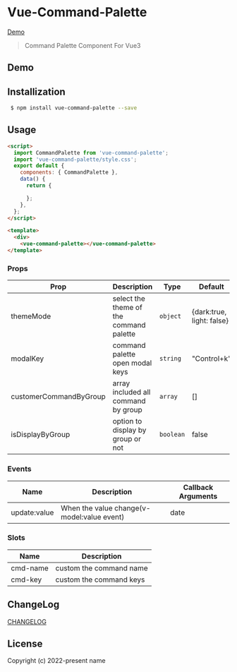 # Vue-Command-Palette

[Demo](Link.com)

> Command Palette Component For Vue3

## Demo

## Installization

```bash
 $ npm install vue-command-palette --save
```

## Usage

```html
<script>
  import CommandPalette from 'vue-command-palette';
  import 'vue-command-palette/style.css';
  export default {
    components: { CommandPalette },
    data() {
      return {

      };
    },
  };
</script>

<template>
  <div>
    <vue-command-palette></vue-command-palette>
</template>
```
### Props

| Prop                    | Description                                      | Type                                             | Default                 |
| ----------------------- | ------------------------------------------------ | ------------------------------------------------ | ------------------------|
| themeMode               | select the theme of the command palette          | `object`                                         |{dark:true, light: false}|
| modalKey                | command palette open modal keys                  | `string`                                         | "Control+k"             |
| customerCommandByGroup  | array included all command by group              | `array`                                          | []                      |
| isDisplayByGroup        | option to display by group or not                | `boolean`                                        | false                   |

### Events

| Name            | Description                                                                            | Callback Arguments                                     |
| --------------- | -------------------------------------------------------------------------------------- | ------------------------------------------------------ |
| update:value    | When the value change(v-model:value event)                                             | date                                                   |

### Slots
| Name          | Description              |
| ------------- | ------------------------ |
| cmd-name      | custom the command name  |
| cmd-key       | custom the command keys  |

## ChangeLog

[CHANGELOG](CHANGELOG.md)

## License

Copyright (c) 2022-present name
